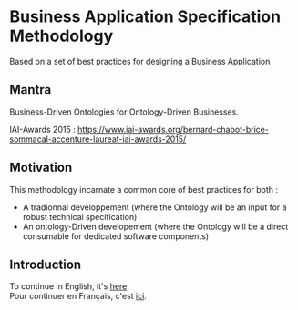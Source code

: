 Business Application Specification Methodology
==
Based on a set of best practices for designing a Business Application

Mantra
-
Business-Driven Ontologies for Ontology-Driven Businesses. 

IAI-Awards 2015 : https://www.iai-awards.org/bernard-chabot-brice-sommacal-accenture-laureat-iai-awards-2015/

Motivation
-
This methodology incarnate a common core of best practices for both :
- A tradionnal developpement (where the Ontology will be an input for a robust technical specification)
- An ontology-Driven developement (where the Ontology will be a direct consumable for dedicated software components)

Introduction
-
To continue in English, it's <a href="https://github.com/iPlumb3r/BizApp-Spec-Methodo/blob/master/Introduction_EN.md">here</a>.  
Pour continuer en Français, c'est <a href="https://github.com/iPlumb3r/BizApp-Spec-Methodo/blob/master/Introduction_FR.md">ici</a>.
